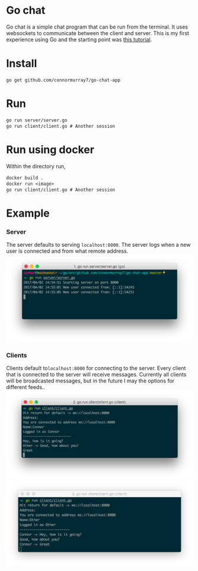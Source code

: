 # Go chat
Go chat is a simple chat program that can be run from the terminal. It uses websockets to communicate between the client and server. This is my first experience using Go and the starting point was [this tutorial](https://scotch.io/bar-talk/build-a-realtime-chat-server-with-go-and-websockets).

# Install
	go get github.com/connormurray7/go-chat-app

# Run
    go run server/server.go
    go run client/client.go # Another session

# Run using docker
Within the directory run,

    docker build .
    docker run <image>
    go run client/client.go # Another session

# Example
### Server
The server defaults to serving `localhost:8000`. The server logs when a new user is connected and from what remote address.
![Alt text](example/server.png?raw=true "Optional Title")
### Clients
Clients default to`localhost:8000` for connecting to the server. Every client that is connected to the server will receive messages. Currently all clients will be broadcasted messages, but in the future I may the options for different feeds.. 
![Alt text](example/connor.png?raw=true "Optional Title")
![Alt text](example/other.png?raw=true "Optional Title") 
